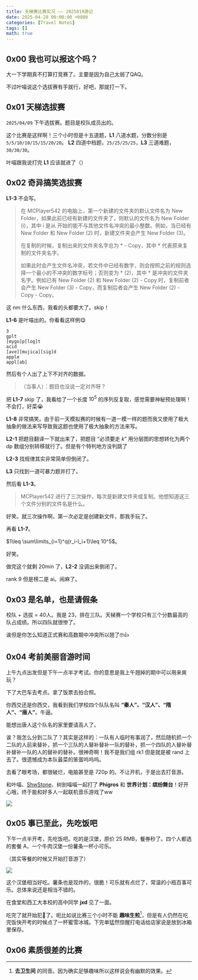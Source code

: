 ```yaml
---
title: 天梯赛比赛实况 —— 2025019游记
date: 2025-04-20 00:00:00 +0800
categories: [Travel Notes]
tags: []
math: true
---
```


## 0x00 我也可以报这个吗？

大一下学期真不打算打竞赛了。主要是因为自己太弱了QAQ。

不过叶喵说这个选拔赛有手就行，好吧，那就打一下。

## 0x01 天梯选拔赛

`2025/04/09` 下午选拔赛。题目是校队成员出的。

这个比赛是这样啊！三个小时但是十五道题，**L1** 八道水题，分数分别是 `5/5/10/10/15/15/20/20`。 **L2** 四道中档题，`25/25/25/25`，**L3** 三道难题，`30/30/30`。

叶喵跟我说打完 **L1** 应该就进了（）

## 0x02 奇异搞笑选拔赛

**L1-3** 不会写。

> 在 MCPlayer542 的电脑上，第一个新建的文件夹的默认文件名为 New Folder，如果此前已经有新建的文件夹了，则默认的文件名为 New Folder (i)，其中 i 是从  开始的能不与其他文件名冲突的最小整数。例如，当已经有 New Folder 和 New Folder (2) 时，新建文件夹会产生 New Folder (3)。
>
> 在复制的时候，复制出来的文件夹名字总为 * - Copy，其中 * 代表原来复制的文件夹名字。
>
> 如果此时会产生文件名冲突，若文件中已经有数字，则会按照之前的规则选择一个最小的不冲突的数字标号；否则变为 * (2)，其中 * 是冲突的文件夹名字。例如已有 New Folder (2) 和 New Folder (2) - Copy 时，复制前者会产生 New Folder (3) - Copy，而复制后者会产生 New Folder (2) - Copy - Copy。

这 nm 什么东西，我看的头都要大了。skip！

**L1-6** 是叶喵出的。你看看这样例😋

```
3
gplt
[mygo]p[log]t
acid
[ave][mujica][sig]d
apple
appl[ab]
```

然后有个人出了上下不对齐的数据。

> （当事人）：题目也没说一定对齐呀？

把 **L1-7** skip 了，我看给了一个长度 $10^5$ 的序列反复取，感觉需要神秘预处理啊！不会打，好菜😭

**L1-8** 非常搞笑。由于前一天模拟赛的时候有一道一模一样的题而我又使用了极大抽象的做法来写导致我这题也使用了极大抽象的方法来写。

**L2-1** 把题目翻译一下就出来了，把题目 “必须要走 $k$” 用分层图的思想转化为两个 dp 数组分别转移就行了。但是有个特判地方没判跳了

**L2-3** 找规律其实非常简单但倒闭了。

**L3** 只找到一道可暴力题并打了。

然后看 **L1-3**。

> MCPlayer542 进行了三次操作，每次是新建文件夹或复制。他想知道这三个文件分别的文件名是什么。

好笑。就三次操作啊，第一次必定是创建新文件，那我手玩了。

再看 **L1-7**。

$1\leq \sum\limits_{i=1}^q(r_i-l_i+1)\leq 10^5$。

好笑。

做完这个就剩 20min 了，**L2-2** 没调出来倒闭了。

rank 9 但是榜二是 ai。闹麻了。

## 0x03 是名单，也是请假条

校队 + 选拔 = 40人。我是 23，排在三队。天梯赛一个学校只有三个分数最高的队占成绩。所以四队就很惨了。

诶但是你怎么知道正式赛和高数期中冲突所以翘了🤓👍

## 0x04 考前美丽音游时间

上午九点出发但是下午一点半才考试。你的意思是我上午翘掉的期中可以用来爽玩？

下了大巴车去考点。拿了饭票去拍合照。

你西交还是你西交，我看到我们学校四个队队名叫 **“秦人”、“汉人”、“隋人”、“唐人”**。牛逼。

能想出唐人这个队名的家里要请高人了。

诶？我怎么分到二队了？其实是这样的：一队有人临时有事润了，然后随机抓一个二队的人前来替补，抓一个三队的人替补替补一队的替补，抓一个四队的人替补替补替补一队的人的替补的替补。很神奇啊！我不是我们组 rk1 但是就是被 rand 上去了。很遗憾成为本队最菜的笨蛋呜呜呜。

去看了眼考场，都很破烂，电脑甚至是 720p 的。不让开机，于是出去打音游。

和叶喵、[ShwStone](https://shwstone.cn/)、树剖喵喵一起打了 **Phigros** 和 **世界计划：缤纷舞台**！好开心哦，终于能和好多人一起联机音乐游戏了ww

![](/assets/Posts/Travel-Notes-2/img-1.png)

## 0x05 事已至此，先吃饭吧

下午一点半开考，先吃饭吧。吃的是汉堡，原价 25 RMB，餐券秒了。四个人都选的套餐 A，一个牛肉汉堡一份薯条一杯小可乐。

（其实等餐的时候又开始打音游了）

![](/assets/Posts/Travel-Notes-2/img-2.png)

这个汉堡相当好吃。薯条也是现炸的，很脆！可乐就有点烂了，常温的小瓶百事可乐。总体来说还是相当不错的。

在食堂和西工大本校的高中同学 **jxd** 见了一面。

吃完了就开始犯🍬了。呃比如说比赛三个小时不能 **趣味生煎**[^趣味生煎]，但是有人仍然在吃完饭快开考的时候点了一杯蜜雪冰城。下完单猛然惊醒打电话给店家说是放到冰箱里保存。

## 0x06 素质很差的比赛



[^趣味生煎]: **去卫生间** 的同音。因为确实足够趣味所以这样说会有幽默的效果。
